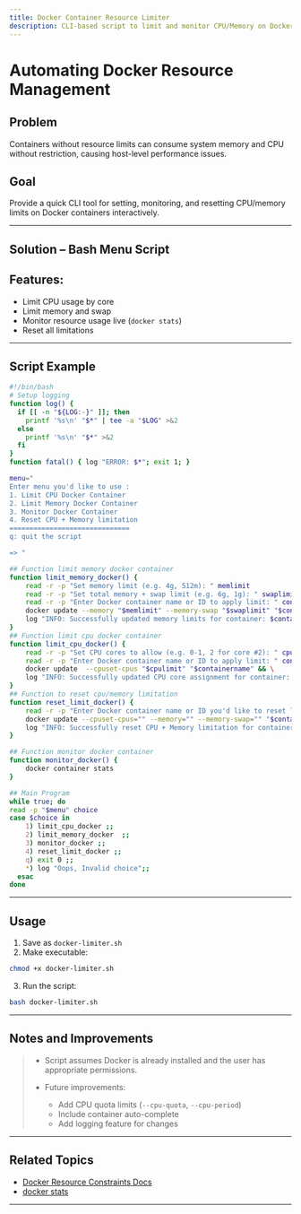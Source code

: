 ```yaml
---
title: Docker Container Resource Limiter
description: CLI-based script to limit and monitor CPU/Memory on Docker containers
---
```


# Automating Docker Resource Management

## Problem

Containers without resource limits can consume system memory and CPU without restriction, causing host-level performance issues.

## Goal

Provide a quick CLI tool for setting, monitoring, and resetting CPU/memory limits on Docker containers interactively.

---

## Solution – Bash Menu Script

## Features:
- Limit CPU usage by core
- Limit memory and swap
- Monitor resource usage live (`docker stats`)
- Reset all limitations

---

## Script Example

```bash
#!/bin/bash
# Setup logging
function log() {
  if [[ -n "${LOG:-}" ]]; then
    printf '%s\n' "$*" | tee -a "$LOG" >&2
  else
    printf '%s\n' "$*" >&2
  fi
}
function fatal() { log "ERROR: $*"; exit 1; }

menu="
Enter menu you'd like to use :
1. Limit CPU Docker Container
2. Limit Memory Docker Container
3. Monitor Docker Container
4. Reset CPU + Memory limitation
==============================
q: quit the script

=> "

## Function limit memory docker container
function limit_memory_docker() {
    read -r -p "Set memory limit (e.g. 4g, 512m): " memlimit
    read -r -p "Set total memory + swap limit (e.g. 6g, 1g): " swaplimit
    read -r -p "Enter Docker container name or ID to apply limit: " containername
    docker update --memory "$memlimit" --memory-swap "$swaplimit" "$containername" && \
    log "INFO: Successfully updated memory limits for container: $containername"
}
## Function limit cpu docker container
function limit_cpu_docker() {
    read -r -p "Set CPU cores to allow (e.g. 0-1, 2 for core #2): " cpulimit
    read -r -p "Enter Docker container name or ID to apply limit: " containername
    docker update  --cpuset-cpus "$cpulimit" "$containername" && \
    log "INFO: Successfully updated CPU core assignment for container: $containername"
}
## Function to reset cpu/memory limitation
function reset_limit_docker() {
    read -r -p "Enter Docker container name or ID you'd like to reset limitation: " containername
    docker update --cpuset-cpus="" --memory="" --memory-swap="" "$containername" && \
    log "INFO: Successfully reset CPU + Memory limitation for container: $containername"
}

## Function monitor docker container
function monitor_docker() {
    docker container stats
}

## Main Program
while true; do
read -p "$menu" choice
case $choice in
    1) limit_cpu_docker ;;
    2) limit_memory_docker  ;;
    3) monitor_docker ;;
    4) reset_limit_docker ;;
    q) exit 0 ;;
    *) log "Oops, Invalid choice";;
  esac
done
````

---

## Usage

1. Save as `docker-limiter.sh`
2. Make executable:

```bash
chmod +x docker-limiter.sh
```

3. Run the script:

```bash
bash docker-limiter.sh
```

---

## Notes and Improvements

> * Script assumes Docker is already installed and the user has appropriate permissions.
> * Future improvements:
>
>   * Add CPU quota limits (`--cpu-quota`, `--cpu-period`)
>   * Include container auto-complete
>   * Add logging feature for changes

---

## Related Topics

* [Docker Resource Constraints Docs](https://docs.docker.com/config/containers/resource_constraints/)
* [docker stats](https://docs.docker.com/engine/reference/commandline/stats/)

---